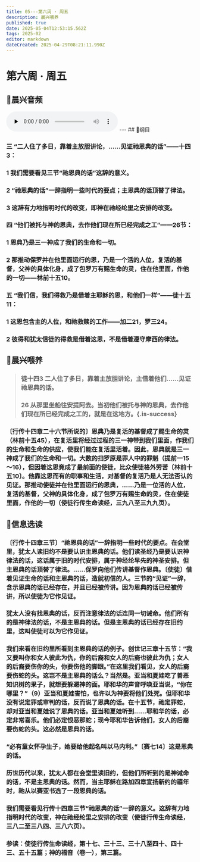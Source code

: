 ```yaml
---
title: 05---第六周 · 周五
description: 晨兴喂养
published: true
date: 2025-05-04T12:53:15.562Z
tags: 2025-02
editor: markdown
dateCreated: 2025-04-29T08:21:11.990Z
---
```


# 第六周 · 周五
## 🎵晨兴音频
<audio id="audio" controls="" preload="none">
      <source id="mp3" src="/2025-02/week6/week6day5.mp3">
</audio>
---
## 📖纲目

### 三   “二人住了多日，靠着主放胆讲论，……见证祂恩典的话”——十四3：

### 1   我们需要看见三节“祂恩典的话”这辞的意义。

### 2   “祂恩典的话”一辞指明一些时代的要点；主恩典的话顶替了律法。

### 3   这辞有力地指明时代的改变，即神在祂经纶里之安排的改变。

### 四   “他们被托与神的恩典，去作他们现在所已经完成之工”——26节：

### 1   恩典乃是三一神成了我们的生命和一切。

### 2   那推动保罗并在他里面运行的恩，乃是一个活的人位，复活的基督，父神的具体化身，成了包罗万有赐生命的灵，住在他里面，作他的一切——林前十五10。

### 五   “我们信，我们得救乃是借着主耶稣的恩，和他们一样”——徒十五11：

### 1   这恩包含主的人位，和祂救赎的工作——加二21，罗三24。

### 2   彼得和犹太信徒的得救是借着这恩，不是借着遵守摩西的律法。

## 📖晨兴喂养

>### 徒十四3    二人住了多日，靠着主放胆讲论，主借着他们……见证祂恩典的话。
>
>### 26    从那里坐船往安提阿去。当初他们被托与神的恩典，去作他们现在所已经完成之工的，就是在这地方。{.is-success}

### 〔行传十四章二十六节所说的〕恩典乃是复活的基督成了赐生命的灵（林前十五45），在复活里将经过过程的三一神带到我们里面，作我们的生命和生命的供应，使我们能在复活里活着。因此，恩典就是三一神成了我们的生命和一切。大数的扫罗原是罪人中的罪魁（提前一15～16），但因着这恩竟成了最前面的使徒，比众使徒格外劳苦〔林前十五10〕。他靠这恩而有的职事和生活，对基督的复活乃是人无法否认的见证。那推动使徒并在他里面运行的恩典，……乃是一位活的人位，复活的基督，父神的具体化身，成了包罗万有赐生命的灵，住在使徒里面，作他的一切（使徒行传生命读经，三九八至三九九页）。

## 📖信息选读

### 〔行传十四章三节〕“祂恩典的话”一辞指明一些时代的要点。在会堂里，犹太人读旧约不是要认识主恩典的话。他们读圣经乃是要认识神律法的话，这话属于旧的时代安排，属于神经纶早先的神圣安排。但主恩典的话顶替了律法。……保罗向他们传讲基督作恩典。〔使徒〕借着见证生命的话和主恩典的话，造就初信的人。三节的“见证”一辞，含示恩典的话已经存在，并且已经被传讲。因为恩典的话已经被传讲，所以使徒为它作见证。

### 犹太人没有找恩典的话，反而注意律法的话连同一切诫命。他们所有的是神律法的话，不是主恩典的话。但是主恩典的话已经存在旧约里，这叫使徒可以为它作见证。

### 我们来看在旧约里所看到主恩典的话的例子。创世记三章十五节：“我又要叫你和女人彼此为仇，你的后裔和女人的后裔也彼此为仇；女人的后裔要伤你的头，你要伤他的脚跟。”在这里我们看见，女人的后裔要伤蛇的头。这岂不是主恩典的话么？当然是。亚当和夏娃吃了善恶知识树的果子，就想要躲避神的面。耶和华的声音呼唤亚当说，“你在哪里？”（9）亚当和夏娃害怕，也许以为神要将他们处死。但耶和华没有说定罪或审判的话，反而说了恩典的话。在十五节，祂定罪蛇，却对亚当和夏娃说了恩典的话。亚当和夏娃听到……耶和华的话，必定非常喜乐。他们必定恨恶那蛇；现今耶和华告诉他们，女人的后裔要伤蛇的头。这必然是恩典的话。

### “必有童女怀孕生子，她要给他起名叫以马内利。”〔赛七14〕这是恩典的话。

### 历世历代以来，犹太人都在会堂里读旧约，但他们所听到的是神诫命的话，不是主恩典的话。然而，当主耶稣在路加四章宣扬新约的禧年时，祂从以赛亚书选了一段恩典的话。

### 我们需要看见行传十四章三节“祂恩典的话”一辞的意义。这辞有力地指明时代的改变，神在祂经纶里之安排的改变（使徒行传生命读经，三八二至三八四、三八六页）。

### 参读：使徒行传生命读经，第十七、三十三、三十八至四十、四十三、五十五篇；神的福音（卷一），第三篇。
<!-- Google tag (gtag.js) -->
<script async src="https://www.googletagmanager.com/gtag/js?id=G-1P8709Z16T"></script>
<script>
  window.dataLayer = window.dataLayer || [];
  function gtag(){dataLayer.push(arguments);}
  gtag('js', new Date());

  gtag('config', 'G-1P8709Z16T');
</script>